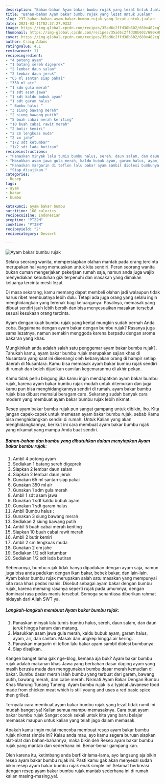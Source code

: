 ```yaml
---
description: "Bahan-bahan Ayam bakar bumbu rujak yang lezat Untuk Jualan"
title: "Bahan-bahan Ayam bakar bumbu rujak yang lezat Untuk Jualan"
slug: 237-bahan-bahan-ayam-bakar-bumbu-rujak-yang-lezat-untuk-jualan
date: 2021-03-11T02:37:27.933Z
image: https://img-global.cpcdn.com/recipes/35ad6c2ffd30b602/680x482cq70/ayam-bakar-bumbu-rujak-foto-resep-utama.jpg
thumbnail: https://img-global.cpcdn.com/recipes/35ad6c2ffd30b602/680x482cq70/ayam-bakar-bumbu-rujak-foto-resep-utama.jpg
cover: https://img-global.cpcdn.com/recipes/35ad6c2ffd30b602/680x482cq70/ayam-bakar-bumbu-rujak-foto-resep-utama.jpg
author: Craig Adams
ratingvalue: 4.1
reviewcount: 11
recipeingredient:
- "4 potong ayam"
- "1 batang sereh digeprek"
- "2 lembar daun salam"
- "2 lembar daun jeruk"
- "65 ml santan siap pakai"
- "350 ml air"
- "1 sdm gula merah"
- "1 sdt asam jawa"
- "1 sdt kaldu bubuk ayam"
- "1 sdt garam halus"
- " Bumbu halus "
- "3 siung bawang merah"
- "2 siung bawang putih"
- "5 buah cabai merah keriting"
- "10 buah cabai rawit merah"
- "2 butir kemiri"
- "2 cm lengkuas muda"
- "2 cm jahe"
- "1/2 sdt ketumbar"
- "1/2 sdt lada butiran"
recipeinstructions:
- "Panaskan minyak lalu tumis bumbu halus, sereh, daun salam, dan daun jeruk hingga harum dan matang."
- "Masukkan asam jawa gula merah, kaldu bubuk ayam, garam halus, ayam, air, dan santan. Masak dan ungkep hingga air kering."
- "Panaskan margarin di teflon lalu bakar ayam sambil diolesi bumbunya."
- "Siap disajikan."
categories:
- Resep
tags:
- ayam
- bakar
- bumbu

katakunci: ayam bakar bumbu 
nutrition: 168 calories
recipecuisine: Indonesian
preptime: "PT22M"
cooktime: "PT38M"
recipeyield: "2"
recipecategory: Dessert

---
```



![Ayam bakar bumbu rujak](https://img-global.cpcdn.com/recipes/35ad6c2ffd30b602/680x482cq70/ayam-bakar-bumbu-rujak-foto-resep-utama.jpg)

Selaku seorang wanita, mempersiapkan olahan mantab pada orang tercinta merupakan hal yang memuaskan untuk kita sendiri. Peran seorang  wanita bukan cuman mengerjakan pekerjaan rumah saja, namun anda juga wajib menyediakan kebutuhan gizi terpenuhi dan masakan yang dimakan keluarga tercinta mesti lezat.

Di masa  sekarang, kamu memang dapat membeli olahan jadi walaupun tidak harus ribet membuatnya lebih dulu. Tetapi ada juga orang yang selalu ingin menghidangkan yang terenak bagi keluarganya. Pasalnya, memasak yang dibuat sendiri jauh lebih bersih dan bisa menyesuaikan masakan tersebut sesuai kesukaan orang tercinta. 

Ayam dengan kuah bumbu rujak yang kental mungkin sudah pernah Anda coba. Bagaimana dengan ayam bakar dengan bumbu rujak? Rasanya juga sama lezatnya, namun semakin menggoda karena berpadu dengan aroma bakaran yang khas.

Mungkinkah anda adalah salah satu penggemar ayam bakar bumbu rujak?. Tahukah kamu, ayam bakar bumbu rujak merupakan sajian khas di Nusantara yang saat ini disenangi oleh kebanyakan orang di hampir setiap daerah di Nusantara. Kamu bisa memasak ayam bakar bumbu rujak sendiri di rumah dan boleh dijadikan camilan kegemaranmu di akhir pekan.

Kamu tidak perlu bingung jika kamu ingin mendapatkan ayam bakar bumbu rujak, karena ayam bakar bumbu rujak mudah untuk ditemukan dan juga kamu pun bisa menghidangkannya sendiri di rumah. ayam bakar bumbu rujak bisa dibuat memalui beragam cara. Sekarang sudah banyak cara modern yang membuat ayam bakar bumbu rujak lebih nikmat.

Resep ayam bakar bumbu rujak pun sangat gampang untuk dibikin, lho. Kita jangan capek-capek untuk memesan ayam bakar bumbu rujak, sebab Kamu bisa menghidangkan sendiri di rumah. Untuk Kalian yang akan menghidangkannya, berikut ini cara membuat ayam bakar bumbu rujak yang nikamat yang mampu Anda buat sendiri.

<!--inarticleads1-->

##### Bahan-bahan dan bumbu yang dibutuhkan dalam menyiapkan Ayam bakar bumbu rujak:

1. Ambil 4 potong ayam
1. Sediakan 1 batang sereh digeprek
1. Siapkan 2 lembar daun salam
1. Siapkan 2 lembar daun jeruk
1. Gunakan 65 ml santan siap pakai
1. Gunakan 350 ml air
1. Gunakan 1 sdm gula merah
1. Ambil 1 sdt asam jawa
1. Gunakan 1 sdt kaldu bubuk ayam
1. Gunakan 1 sdt garam halus
1. Ambil  Bumbu halus :
1. Gunakan 3 siung bawang merah
1. Sediakan 2 siung bawang putih
1. Ambil 5 buah cabai merah keriting
1. Siapkan 10 buah cabai rawit merah
1. Ambil 2 butir kemiri
1. Ambil 2 cm lengkuas muda
1. Gunakan 2 cm jahe
1. Sediakan 1/2 sdt ketumbar
1. Sediakan 1/2 sdt lada butiran


Sebenarnya, bumbu rujak tidak hanya dipadukan dengan ayam saja, namun juga bisa anda padukan dengan ikan bakar, bebek bakar, dan lain-lain. Ayam bakar bumbu rujak merupakan salah satu masakan yang mempunyai cita rasa khas pedas manis. Disebut sebagai ayam bakar dengan bumbu rujak, karena memang rasanya seperti rujak pada umumnya, dengan dominasi rasa pedas manis tersebut. Semoga senantiasa diberikan rahmat hidayah dari Allah SWT ya. 

<!--inarticleads2-->

##### Langkah-langkah membuat Ayam bakar bumbu rujak:

1. Panaskan minyak lalu tumis bumbu halus, sereh, daun salam, dan daun jeruk hingga harum dan matang.
1. Masukkan asam jawa gula merah, kaldu bubuk ayam, garam halus, ayam, air, dan santan. Masak dan ungkep hingga air kering.
1. Panaskan margarin di teflon lalu bakar ayam sambil diolesi bumbunya.
1. Siap disajikan.


Kangen banget lama gak nge-blog, kemana aja buk? Ayam bakar bumbu rujak adalah makanan khas Jawa yang berbahan dasar daging ayam yang masih berusia muda dan menggunakan bumbu dasar merah kemudian di bakar. Bumbu dasar merah ialah bumbu yang terbuat dari garam, bawang putih, bawang merah, dan cabe merah. Nikmati Ayam Bakar Dengan Bumbu Khas Warung Tunang Tuneng. Ayam bumbu rujak is a typical Javanese food made from chicken meat which is still young and uses a red basic spice then grilled. 

Ternyata cara membuat ayam bakar bumbu rujak yang lezat tidak rumit ini mudah banget ya! Kalian semua mampu memasaknya. Cara buat ayam bakar bumbu rujak Sangat cocok sekali untuk kita yang baru belajar memasak maupun untuk kalian yang telah jago dalam memasak.

Apakah kamu ingin mulai mencoba membuat resep ayam bakar bumbu rujak nikmat simple ini? Kalau anda mau, ayo kamu segera buruan siapkan alat-alat dan bahan-bahannya, maka bikin deh Resep ayam bakar bumbu rujak yang mantab dan sederhana ini. Benar-benar gampang kan. 

Oleh karena itu, ketimbang anda berfikir lama-lama, ayo langsung aja bikin resep ayam bakar bumbu rujak ini. Pasti kamu gak akan menyesal sudah bikin resep ayam bakar bumbu rujak enak simple ini! Selamat berkreasi dengan resep ayam bakar bumbu rujak mantab sederhana ini di rumah kalian masing-masing,ya!.

